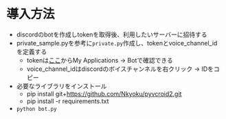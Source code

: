 # 導入方法
- discordのbotを作成しtokenを取得後、利用したいサーバーに招待する
- private_sample.pyを参考に`private.py`作成し、tokenとvoice_channel_idを定義する
  - tokenは[ここ](https://discord.com/developers/applications)からMy Applications -> Botで確認できる
  - voice_channel_idはdiscordのボイスチャンネルを右クリック -> IDをコピー
- 必要なライブラリをインストール
    - pip install git+https://github.com/Nkyoku/pyvcroid2.git
    - pip install -r requirements.txt
- `python bot.py`
